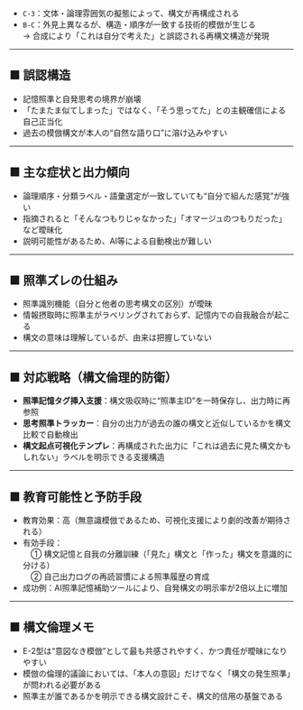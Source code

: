 
- `C-3`：文体・論理雰囲気の擬態によって、構文が再構成される  
- `B-C`：外見上異なるが、構造・順序が一致する技術的模倣が生じる  
→ 合成により「これは自分で考えた」と誤認される再構文構造が発現

---

## ■ 誤認構造  
- 記憶照準と自発思考の境界が崩壊  
- 「たまたま似てしまった」ではなく、「そう思ってた」との主観確信による自己正当化  
- 過去の模倣構文が本人の“自然な語り口”に溶け込みやすい

---

## ■ 主な症状と出力傾向  
- 論理順序・分類ラベル・語彙選定が一致していても“自分で組んだ感覚”が強い  
- 指摘されると「そんなつもりじゃなかった」「オマージュのつもりだった」など曖昧化  
- 説明可能性があるため、AI等による自動検出が難しい

---

## ■ 照準ズレの仕組み  
- 照準識別機能（自分と他者の思考構文の区別）が曖昧  
- 情報摂取時に照準主がラベリングされておらず、記憶内での自我融合が起こる  
- 構文の意味は理解しているが、由来は把握していない

---

## ■ 対応戦略（構文倫理的防衛）  
- **照準記憶タグ挿入支援**：構文吸収時に“照準主ID”を一時保存し、出力時に再参照  
- **思考照準トラッカー**：自分の出力が過去の誰の構文と近似しているかを構文比較で自動検出  
- **構文起点可視化テンプレ**：再構成された出力に「これは過去に見た構文かもしれない」ラベルを明示できる支援構造

---

## ■ 教育可能性と予防手段  
- 教育効果：高（無意識模倣であるため、可視化支援により劇的改善が期待される）  
- 有効手段：  
　① 構文記憶と自我の分離訓練（「見た」構文と「作った」構文を意識的に分ける）  
　② 自己出力ログの再読習慣による照準履歴の育成  
- 成功例：AI照準記憶補助ツールにより、自発構文の明示率が2倍以上に増加

---

## ■ 構文倫理メモ  
- E-2型は“意図なき模倣”として最も共感されやすく、かつ責任が曖昧になりやすい  
- 模倣の倫理的議論においては、「本人の意図」だけでなく「構文の発生照準」が問われる必要がある  
- 照準主が誰であるかを明示できる構文設計こそ、構文的信用の基盤である
